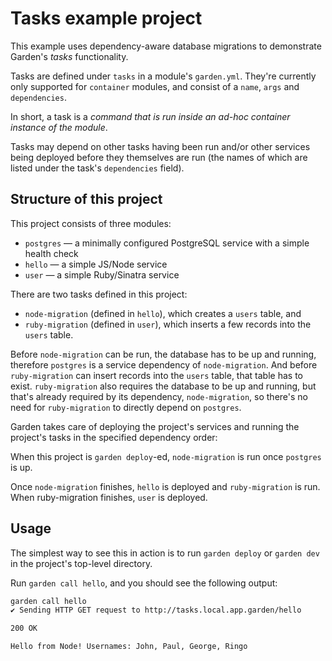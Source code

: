# Tasks example project

This example uses dependency-aware database migrations to demonstrate Garden's _tasks_ functionality.

Tasks are defined under `tasks` in a module's `garden.yml`. They're currently only supported for `container` modules, and consist of a `name`, `args` and `dependencies`.

In short, a task is a _command that is run inside an ad-hoc container instance of the module_.

Tasks may depend on other tasks having been run and/or other services being deployed before they themselves are run (the names of which are listed under the task's `dependencies` field).

## Structure of this project

This project consists of three modules:

- `postgres` — a minimally configured PostgreSQL service with a simple health check
- `hello` — a simple JS/Node service
- `user` — a simple Ruby/Sinatra service

There are two tasks defined in this project:
- `node-migration` (defined in `hello`), which creates a `users` table, and
- `ruby-migration` (defined in `user`), which inserts a few records into the `users` table.

Before `node-migration` can be run, the database has to be up and running, therefore `postgres` is a service dependency of `node-migration`. And before `ruby-migration` can insert records into the `users` table, that table has to exist. `ruby-migration` also requires the database to be up and running, but that's already required by its dependency, `node-migration`, so there's no need for `ruby-migration` to directly depend on `postgres`.

Garden takes care of deploying the project's services and running the project's tasks in the specified dependency order:

When this project is `garden deploy`-ed, `node-migration` is run once `postgres` is up.

Once `node-migration` finishes, `hello` is deployed and `ruby-migration` is run. When ruby-migration finishes, `user` is deployed.

## Usage

The simplest way to see this in action is to run `garden deploy` or `garden dev` in the project's top-level directory.

Run `garden call hello`, and you should see the following output:
```sh
garden call hello
✔ Sending HTTP GET request to http://tasks.local.app.garden/hello

200 OK

Hello from Node! Usernames: John, Paul, George, Ringo
```
